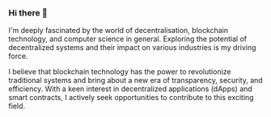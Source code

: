 ### Hi there 👋

I'm deeply fascinated by the world of decentralisation, blockchain technology, and computer science in general. Exploring the potential of decentralized systems and their impact on various industries is my driving force.

I believe that blockchain technology has the power to revolutionize traditional systems and bring about a new era of transparency, security, and efficiency. With a keen interest in decentralized applications (dApps) and smart contracts, I actively seek opportunities to contribute to this exciting field.
